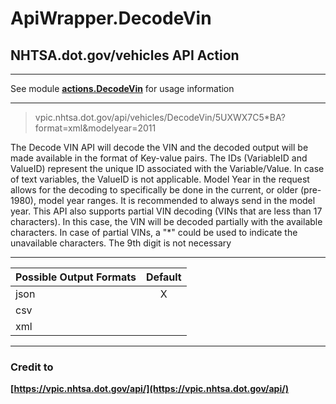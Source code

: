 # ApiWrapper.DecodeVin

## NHTSA.dot.gov/vehicles API Action

-----

See module **[actions.DecodeVin](module-actions_DecodeVin.html)** for usage information

-----

> vpic.nhtsa.dot.gov/api/vehicles/DecodeVin/5UXWX7C5*BA?format=xml&modelyear=2011

The Decode VIN API will decode the VIN and the decoded output will be made available in the format of Key-value
pairs. The IDs (VariableID and ValueID) represent the unique ID associated with the Variable/Value. In case of text
variables, the ValueID is not applicable. Model Year in the request allows for the decoding to specifically be done
in the current, or older (pre-1980), model year ranges. It is recommended to always send in the model year. This API
also supports partial VIN decoding (VINs that are less than 17 characters). In this case, the VIN will be decoded
partially with the available characters. In case of partial VINs, a "*" could be used to indicate the unavailable
characters. The 9th digit is not necessary

-----

| Possible Output Formats | Default  |  
| ----------------------- | :------: |
| json                    |    X     |
| csv                     |          |
| xml                     |          |

-----

### Credit to

**[https://vpic.nhtsa.dot.gov/api/](https://vpic.nhtsa.dot.gov/api/)**

